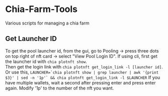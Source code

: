 # Chia-Farm-Tools
Various scripts for managing a chia farm

## Get Launcher ID
To get the pool launcher id, from the gui, go to Pooling -> press three dots on top right of nft card -> select "View Pool Login ID".
If using cli, first get the launcher id with `chia plotnft show`.  
  Then get the login link with `chia plotnft get_login_link -l [launcher id]`.  
  Or use this, ``LAUNCHER=`chia plotnft show | grep launcher | awk '{print $3}' | sed -n '1p'` && chia plotnft get_login_link -l $LAUNCHER``
  If you have multiple wallets, wait a second after pressing enter and press enter again. Modify '1p' to the number of the nft you want.  
